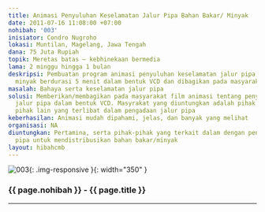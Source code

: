 ```yaml
---
title: Animasi Penyuluhan Keselamatan Jalur Pipa Bahan Bakar/ Minyak
date: 2011-07-16 11:08:00 +07:00
nohibah: '003'
inisiator: Condro Nugroho
lokasi: Muntilan, Magelang, Jawa Tengah
dana: 75 Juta Rupiah
topik: Meretas batas – kebhinekaan bermedia
lama: 2 minggu hingga 1 bulan
deskripsi: Pembuatan program animasi penyuluhan keselamatan jalur pipa bahan bakar/
  minyak berdurasi 5 menit dalam bentuk VCD dan dibagikan pada masyarakat
masalah: Bahaya serta keselamatan jalur pipa
solusi: Memberikan/membagikan pada masyarakat film animasi tentang penyuluhan keselamatan
  jalur pipa dalam bentuk VCD. Masyrakat yang diuntungkan adalah pihak Pertamina dan
  pihak lain yang terlibat dalam pengadaan jalur pipa
keberhasilan: Animasi mudah dipahami, jelas, dan banyak yang melihat
organisasi: NA
diuntungkan: Pertamina, serta pihak-pihak yang terkait dalam dengan pengadaan jalur
  pipa untuk mendistribusikan bahan bakar/minyak
layout: hibahcmb
---
```


![003](/static/img/hibahcmb/003.png){: .img-responsive }{: width="350" }

### {{ page.nohibah }} - {{ page.title }}

---

